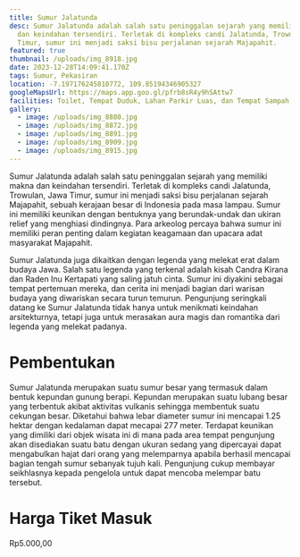 ```yaml
---
title: Sumur Jalatunda
desc: Sumur Jalatunda adalah salah satu peninggalan sejarah yang memiliki makna
  dan keindahan tersendiri. Terletak di kompleks candi Jalatunda, Trowulan, Jawa
  Timur, sumur ini menjadi saksi bisu perjalanan sejarah Majapahit.
featured: true
thumbnail: /uploads/img_8918.jpg
date: 2023-12-28T14:09:41.170Z
tags: Sumur, Pekasiran
location: -7.197176245810772, 109.85194346905327
googleMapsUrl: https://maps.app.goo.gl/pfrb8sR4y9hSAttw7
facilities: Toilet, Tempat Duduk, Lahan Parkir Luas, dan Tempat Sampah
gallery:
  - image: /uploads/img_8880.jpg
  - image: /uploads/img_8872.jpg
  - image: /uploads/img_8891.jpg
  - image: /uploads/img_8909.jpg
  - image: /uploads/img_8915.jpg
---
```

Sumur Jalatunda adalah salah satu peninggalan sejarah yang memiliki makna dan keindahan tersendiri. Terletak di kompleks candi Jalatunda, Trowulan, Jawa Timur, sumur ini menjadi saksi bisu perjalanan sejarah Majapahit, sebuah kerajaan besar di Indonesia pada masa lampau. Sumur ini memiliki keunikan dengan bentuknya yang berundak-undak dan ukiran relief yang menghiasi dindingnya. Para arkeolog percaya bahwa sumur ini memiliki peran penting dalam kegiatan keagamaan dan upacara adat masyarakat Majapahit.

Sumur Jalatunda juga dikaitkan dengan legenda yang melekat erat dalam budaya Jawa. Salah satu legenda yang terkenal adalah kisah Candra Kirana dan Raden Inu Kertapati yang saling jatuh cinta. Sumur ini diyakini sebagai tempat pertemuan mereka, dan cerita ini menjadi bagian dari warisan budaya yang diwariskan secara turun temurun. Pengunjung seringkali datang ke Sumur Jalatunda tidak hanya untuk menikmati keindahan arsitekturnya, tetapi juga untuk merasakan aura magis dan romantika dari legenda yang melekat padanya.

# **Pembentukan**

Sumur Jalatunda merupakan suatu sumur besar yang termasuk dalam bentuk kepundan gunung berapi. Kepundan merupakan suatu lubang besar yang terbentuk akibat aktivitas vulkanis sehingga membentuk suatu cekungan besar. Diketahui bahwa lebar diameter sumur ini mencapai 1.25 hektar dengan kedalaman dapat mecapai 277 meter. Terdapat keunikan yang dimiliki dari objek wisata ini di mana pada area tempat pengunjung akan disediakan suatu batu dengan ukuran sedang yang dipercayai dapat mengabulkan hajat dari orang yang melemparnya apabila berhasil mencapai bagian tengah sumur sebanyak tujuh kali. Pengunjung cukup membayar seikhlasnya kepada pengelola untuk dapat mencoba melempar batu tersebut. 



# Harga Tiket Masuk

Rp5.000,00